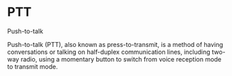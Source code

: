 # PTT


Push-to-talk

Push-to-talk (PTT), also known as press-to-transmit, is a method of
having conversations or talking on half-duplex communication lines,
including two-way radio, using a momentary button to switch from voice
reception mode to transmit mode.

